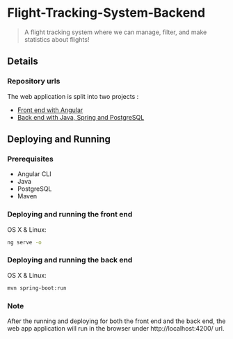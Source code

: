 # Flight-Tracking-System-Backend
> A flight tracking system where we can manage, filter, and make statistics about flights!

## Details
### Repository urls
The web application is split into two projects :  
- [Front end with Angular](https://github.com/imgergopapp/Flight-Tracking-System-Frontend)  
- [Back end with Java, Spring and PostgreSQL](https://github.com/imgergopapp/Flight-Tracking-System-Backend)

## Deploying and Running

### Prerequisites
- Angular CLI
- Java 
- PostgreSQL
- Maven

### Deploying and running the front end
OS X & Linux:
```sh
ng serve -o
```

### Deploying and running the back end
OS X & Linux:
```sh
mvn spring-boot:run
```
### Note
After the running and deploying for both the front end and the back end, the web app application will run in the browser under http://localhost:4200/ url.
